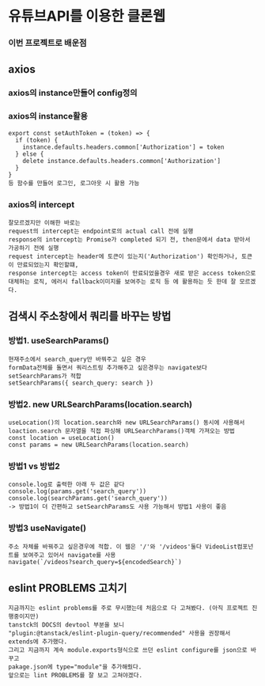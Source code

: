 # 유튜브API를 이용한 클론웹

### 이번 프로젝트로 배운점

## axios

### axios의 instance만들어 config정의

### axios의 instance활용

    export const setAuthToken = (token) => {
      if (token) {
        instance.defaults.headers.common['Authorization'] = token
      } else {
        delete instance.defaults.headers.common['Authorization']
      }
    }
    등 함수를 만들어 로그인, 로그아웃 시 활용 가능

### axios의 intercept

    잘모르겠지만 이해한 바로는
    request의 intercept는 endpoint로의 actual call 전에 실행
    response의 intercept는 Promise가 completed 되기 전, then문에서 data 받아서 가공하기 전에 실행
    request intercept는 header에 토큰이 있는지('Authorization') 확인하거나, 토큰이 만료되었는지 확인할떄,
    response intercept는 access token이 만료되었을경우 새로 받은 access token으로 대체하는 로직, 에러시 fallback이미지를 보여주는 로직 등 에 활용하는 듯 한데 잘 모르겠다.

## 검색시 주소창에서 쿼리를 바꾸는 방법

### 방법1. useSearchParams()

    현재주소에서 search_query만 바꿔주고 싶은 경우
    formData전체를 돌면서 쿼리스트링 추가해주고 싶은경우는 navigate보다 setSearchParams가 적합
    setSearchParams({ search_query: search })

### 방법2. new URLSearchParams(location.search)

    useLocation()의 location.search와 new URLSearchParams() 동시에 사용해서 loaction.search 문자열을 직접 파싱해 URLSearchParams()객체 가져오는 방법
    const location = useLocation()
    const params = new URLSearchParams(location.search)

### 방법1 vs 방법2

    console.log로 출력한 아래 두 값은 같다
    console.log(params.get('search_query'))
    console.log(searchParams.get('search_query'))
    -> 방법1이 더 간편하고 setSearchParams도 사용 가능해서 방법1 사용이 좋음

### 방법3 useNavigate()

    주소 자체를 바꿔주고 싶은경우에 적합. 이 웹은 '/'와 '/videos'둘다 VideoList컴포넌트를 보여주고 있어서 navigate를 사용
    navigate(`/videos?search_query=${encodedSearch}`)

## eslint PROBLEMS 고치기

    지금까지는 eslint problems를 주로 무시했는데 처음으로 다 고쳐봤다. (아직 프로젝트 진행중이지만)
    tanstck의 DOCS의 devtool 부분을 보니
    "plugin:@tanstack/eslint-plugin-query/recommended" 사용을 권장해서
    extends에 추가했다.
    그리고 지금까지 계속 module.exports형식으로 쓰던 eslint configure를 json으로 바꾸고
    pakage.json에 type="module"을 추가해줬다.
    앞으로는 lint PROBLEMS를 잘 보고 고쳐야겠다.
